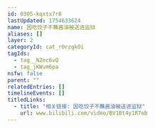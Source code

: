 ```yaml
---
id: 0305-kqxtx7r8
lastUpdated: 1754633624
name: 因吃饺子不蘸酱油被送进监狱
aliases: []
layer: 2
categoryId: cat_r0rzgkOi
tagIds:
  - tag__NZec6vQ
  - tag_jKWvm6pa
nsfw: false
parent: ""
relatedEntries: []
timelineEvents: []
titledLinks:
  - title: "相关链接: 因吃饺子不蘸酱油被送进监狱"
    url: www.bilibili.com/video/BV1Bt4y1R7eb
---
```


